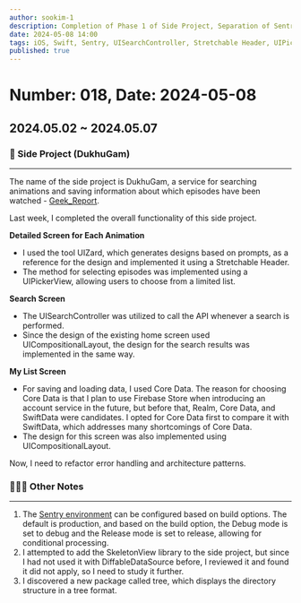 ```yaml
---
author: sookim-1
description: Completion of Phase 1 of Side Project, Separation of Sentry Environments
date: 2024-05-08 14:00
tags: iOS, Swift, Sentry, UISearchController, Stretchable Header, UIPickerView, Core Data, tree, SkeletonView
published: true
---
```

# Number: 018, Date: 2024-05-08

## 2024.05.02 ~ 2024.05.07
### 🚨 Side Project (DukhuGam)
---

The name of the side project is DukhuGam, a service for searching animations and saving information about which episodes have been watched - [Geek_Report](https://github.com/sookim-1/Geek_Report).

Last week, I completed the overall functionality of this side project.

**Detailed Screen for Each Animation**

- I used the tool UIZard, which generates designs based on prompts, as a reference for the design and implemented it using a Stretchable Header.
- The method for selecting episodes was implemented using a UIPickerView, allowing users to choose from a limited list.

**Search Screen**

- The UISearchController was utilized to call the API whenever a search is performed.
- Since the design of the existing home screen used UICompositionalLayout, the design for the search results was implemented in the same way.

**My List Screen**

- For saving and loading data, I used Core Data. The reason for choosing Core Data is that I plan to use Firebase Store when introducing an account service in the future, but before that, Realm, Core Data, and SwiftData were candidates. I opted for Core Data first to compare it with SwiftData, which addresses many shortcomings of Core Data.
- The design for this screen was also implemented using UICompositionalLayout.

Now, I need to refactor error handling and architecture patterns.

### 🙋🏻‍♂️ Other Notes
---

1. The [Sentry environment](https://docs.sentry.io/platforms/apple/guides/ios/configuration/environments/) can be configured based on build options. The default is production, and based on the build option, the Debug mode is set to debug and the Release mode is set to release, allowing for conditional processing.
2. I attempted to add the SkeletonView library to the side project, but since I had not used it with DiffableDataSource before, I reviewed it and found it did not apply, so I need to study it further.
3. I discovered a new package called tree, which displays the directory structure in a tree format.

